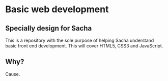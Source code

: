 # Basic web development
## Specially design for Sacha

This is a repository with the sole purpose of helping Sacha understand basic front end development. This will cover HTML5, CSS3 and JavaScript.

## Why?

Cause.